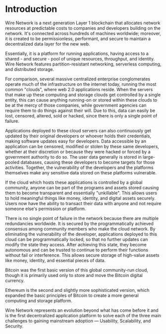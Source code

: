 # Introduction

Wire Network is a next generation Layer 1 blockchain that allocates network resources at predictable costs to companies and developers building on the network. It's connected across hundreds of machines worldwide; moreover, it is created to be permissionless, performant, and secure to maintain a decentralized data layer for the new web.

Essentially, it is a platform for running applications, having access to a shared - and secure - pool of unique resources, throughput, and identity. Wire Network features partition-resistant networking, serverless computing, and distributed storage.

For comparison, several massive centralized enterprise conglomerates operate much of the infrastructure on the internet today, running the most common "clouds", where web 2.0 applications reside. When the servers that make up these computing and storage clouds get controlled by a single entity, this can cause anything running-on or stored within these clouds to be at the mercy of those companies, while government agencies can require them to do things against their will. Due to this, data can easily be lost, censored, altered, sold or hacked, since there is only a single point of failure.

Applications deployed to these cloud servers can also continuously get updated by their original developers or whoever holds their credentials, making software updates easy for developers. Data accessible by an application can be censored, modified or stolen by these same developers, whether at their discretion or because they were hacked or forced by a government authority to do so. The user data generally is stored in large-pooled databases, causing these developers to become targets for those activities. Together, the vulnerability of the developers and the platforms themselves make any sensitive data stored on these platforms vulnerable.

If the cloud which hosts these applications is controlled by a global community, anyone can be part of the programs and assets stored causing them to become transparent and essentially "unkillable". This allows users to hold meaningful things like money, identity, and digital assets securely. Users now have the ability to transact their data with anyone and not require someone else's permission or platform. 

There is no single point of failure in the network because there are multiple redundancies worldwide. It is secured by the programmatically achieved consensus among community members who make the cloud network. By eliminating the vulnerability of the developer, applications deployed to this cloud can be programmatically locked, so that no further updates can modify the state they access. After achieving this state, they become autonomous and can be trusted to continue to perform their functions without fail or interference. This allows secure storage of high-value assets like money, identity, and essential pieces of data.

Bitcoin was the first basic version of this global community-run cloud, though it is primarily used only to store and move the Bitcoin digital currency.

Ethereum is the second and slightly more sophisticated version, which expanded the basic principles of Bitcoin to create a more general computing and storage platform.

Wire Network represents an evolution beyond what has come before it and is the first decentralized application platform to solve each of the three main challenges to gaining mainstream adoption — Usability, Scalability, and Security.
